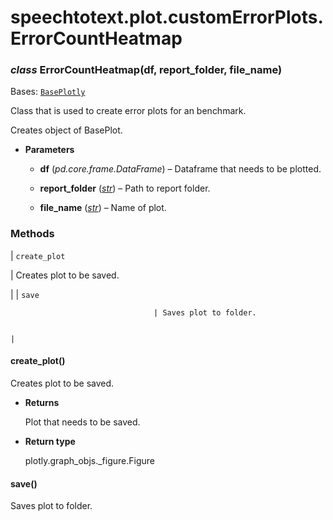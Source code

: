 # speechtotext.plot.customErrorPlots.ErrorCountHeatmap


### _class_ ErrorCountHeatmap(df, report_folder, file_name)
Bases: [`BasePlotly`](speechtotext.plot.plotting.BasePlotly.md#speechtotext.plot.plotting.BasePlotly)

Class that is used to create error plots for an benchmark.

Creates object of BasePlot.


* **Parameters**

    
    * **df** (*pd.core.frame.DataFrame*) – Dataframe that needs to be plotted.


    * **report_folder** ([*str*](https://docs.python.org/3/library/stdtypes.html#str)) – Path to report folder.


    * **file_name** ([*str*](https://docs.python.org/3/library/stdtypes.html#str)) – Name of plot.


### Methods

| `create_plot`

 | Creates plot to be saved.

 |
| `save`

                                    | Saves plot to folder.

                                                                          |

#### create_plot()
Creates plot to be saved.


* **Returns**

    Plot that needs to be saved.



* **Return type**

    plotly.graph_objs._figure.Figure



#### save()
Saves plot to folder.
